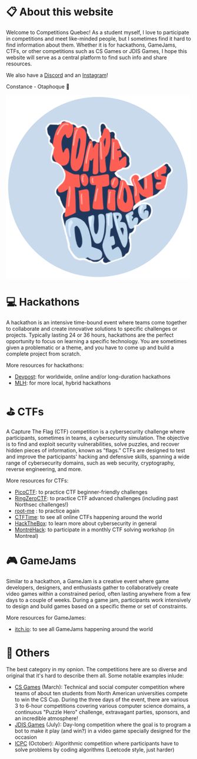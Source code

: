 # 📋 About this website

Welcome to Competitions Quebec! As a student myself, I love to participate in competitions and meet like-minded people, but I sometimes find it hard to find information about them. Whether it is for hackathons, GameJams, CTFs, or other competitions such as CS Games or JDIS Games, I hope this website will serve as a central platform to find such info and share resources. 

We also have a [Discord](https://discord.gg/UYAk93a2ZS) and an [Instagram](https://www.instagram.com/competitionsqc.ca/)!

Constance - Otaphoque 🦭

![Da logo](../static/images/logo3.png)

# 💻 Hackathons

A hackathon is an intensive time-bound event where teams come together to collaborate and create innovative solutions to specific challenges or projects. Typically lasting 24 or 36 hours, hackathons are the perfect opportunity to focus on learning a specific technology. You are sometimes given a problematic or a theme, and you have to come up and build a complete project from scratch.

More resources for hackathons:
- [Devpost](https://devpost.com/): for worldwide, online and/or long-duration hackathons
- [MLH](https://mlh.io/): for more local, hybrid hackathons

# ⛳️ CTFs

A Capture The Flag (CTF) competition is a cybersecurity challenge where participants, sometimes in teams, a cybersecurity simulation. The objective is to find and exploit security vulnerabilities, solve puzzles, and recover hidden pieces of information, known as "flags." CTFs are designed to test and improve the participants' hacking and defensive skills, spanning a wide range of cybersecurity domains, such as web security, cryptography, reverse engineering, and more.

More resources for CTFs:
- [PicoCTF](https://picoctf.org/): to practice CTF beginner-friendly challenges
- [RingZeroCTF](https://ringzer0ctf.com/): to practice CTF advanced challenges (including past Northsec challenges!)
- [root-me](https://www.root-me.org/?lang=en) : to practice again
- [CTFTime](https://ctftime.org/): to see all online CTFs happening around the world
- [HackTheBox](https://www.hackthebox.com/): to learn more about cybersecurity in general
- [MontréHack](https://montrehack.ca/): to participate in a monthly CTF solving workshop (in Montreal)

# 🎮 GameJams

Similar to a hackathon, a GameJam is a creative event where game developers, designers, and enthusiasts gather to collaboratively create video games within a constrained period, often lasting anywhere from a few days to a couple of weeks. During a game jam, participants work intensively to design and build games based on a specific theme or set of constraints.

More resources for GameJames:
- [itch.io](https://itch.io/jams): to see all GameJams happening around the world

# 👾 Others

The best category in my opnion. The competitions here are so diverse and original that it's hard to describe them all. Some notable examples inlude: 
- [CS Games](https://csgames.org/) (March): Technical and social computer competition where teams of about ten students from North American universities compete to win the CS Cup. During the three days of the event, there are various 3 to 6-hour competitions covering various computer science domains, a continuous "Puzzle Hero" challenge, extravagant parties, sponsors, and an incredible atmosphere!
- [JDIS Games](https://jdis.ca/) (July): Day-long competition where the goal is to program a bot to make it play (and win?) in a video game specially designed for the occasion
- [ICPC](https://na.icpc.global/nena/) (October): Algorithmic competition where participants have to solve problems by coding algorithms (Leetcode style, just harder)